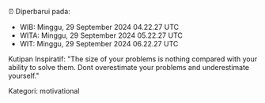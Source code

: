 ⏰ Diperbarui pada:
- WIB: Minggu, 29 September 2024 04.22.27 UTC
- WITA: Minggu, 29 September 2024 05.22.27 UTC
- WIT: Minggu, 29 September 2024 06.22.27 UTC

Kutipan Inspiratif:
"The size of your problems is nothing compared with your ability to solve them. Dont overestimate your problems and underestimate yourself."


Kategori: motivational

